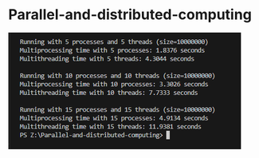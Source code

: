 # Parallel-and-distributed-computing


![image alt](https://github.com/23sp-046-cs/Parallel-and-distributed-computing/blob/main/chap1/output.png?raw=true)
